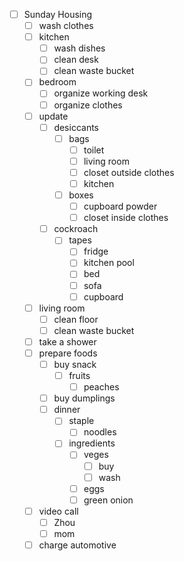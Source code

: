 
- [ ] Sunday Housing
    - [ ] wash clothes
    - [ ] kitchen
        - [ ] wash dishes
        - [ ] clean desk
        - [ ] clean waste bucket
    - [ ] bedroom
        - [ ] organize working desk
        - [ ] organize clothes
    - [ ] update
        - [ ] desiccants
            - [ ] bags
                - [ ] toilet
                - [ ] living room
                - [ ] closet outside clothes
                - [ ] kitchen
            - [ ] boxes
                - [ ] cupboard powder
                - [ ] closet inside clothes
        - [ ] cockroach
            - [ ] tapes
                - [ ] fridge
                - [ ] kitchen pool
                - [ ] bed
                - [ ] sofa
                - [ ] cupboard
    - [ ] living room
        - [ ] clean floor
        - [ ] clean waste bucket
    - [ ] take a shower
    - [ ] prepare foods
        - [ ] buy snack
            - [ ] fruits
                - [ ] peaches
        - [ ] buy dumplings
        - [ ] dinner
            - [ ] staple
                - [ ] noodles
            - [ ] ingredients
                - [ ] veges
                    - [ ] buy
                    - [ ] wash
                - [ ] eggs
                - [ ] green onion
    - [ ] video call
        - [ ] Zhou
        - [ ] mom
    - [ ] charge automotive